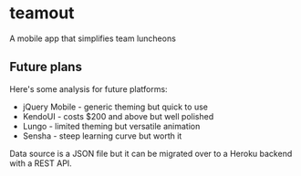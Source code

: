 teamout
=======

A mobile app that simplifies team luncheons

## Future plans

Here's some analysis for future platforms:

- jQuery Mobile - generic theming but quick to use
- KendoUI - costs $200 and above but well polished
- Lungo - limited theming but versatile animation
- Sensha - steep learning curve but worth it

Data source is a JSON file but it can be migrated over to a Heroku backend with a REST API.